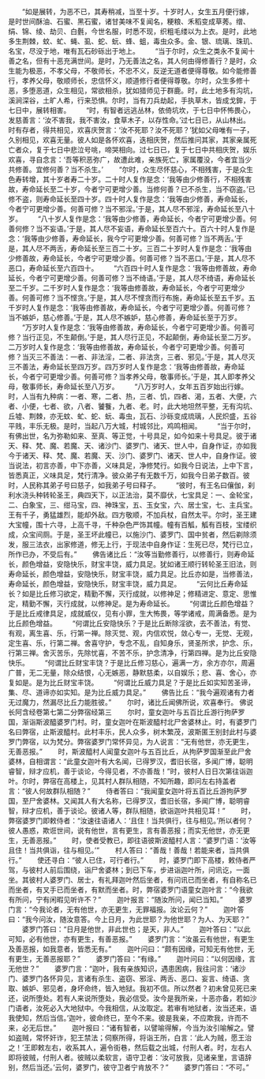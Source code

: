 <!-- { "loadSidebar": true } -->
　　“如是展转，为恶不已，其寿稍减，当至十岁。十岁时人，女生五月便行嫁，是时世间酥油、石蜜、黑石蜜，诸甘美味不复闻名，粳粮、禾稻变成草莠。缯、绢、锦、绫、劫贝、白氎，今世名服，时悉不现，织粗毛缕以为上衣。是时，此地多生荆棘，蚊、虻、蝇、虱、蛇、蚖、蜂、蛆，毒虫众多。金、银、琉璃、珠玑、名宝，尽没于地，唯有瓦石砂砾出于地上。
　　“当于尔时，众生之类永不复闻十善之名，但有十恶充满世间。是时，乃无善法之名，其人何由得修善行？是时，众生能为极恶，不孝父母，不敬师长，不忠不义，反逆无道者便得尊敬。如今能修善行，孝养父母，敬顺师长，忠信怀义，顺道修行者便得尊敬。尔时，众生多修十恶，多堕恶道，众生相见，常欲相杀，犹如猎师见于群鹿。时，此土地多有沟坑，溪涧深谷，土旷人希，行来恐惧。尔时，当有刀兵劫起，手执草木，皆成戈鉾，于七日中，展转相害。
　　“时，有智者远逃丛林，依倚坑坎，于七日中怀怖畏心，发慈善言：‘汝不害我，我不害汝，食草木子，以存性命。’过七日已，从山林出。时有存者，得共相见，欢喜庆贺言：‘汝不死耶？汝不死耶？’犹如父母唯有一子，久别相见，欢喜无量。彼人如是各怀欢喜，迭相庆贺，然后推问其家，其家亲属死亡者众，复于七日中悲泣号咷，啼哭相向。过七日已，复于七日中共相庆贺，娱乐欢喜，寻自念言：‘吾等积恶弥广，故遭此难，亲族死亡，家属覆没，今者宜当少共修善。宜修何善？当不杀生。’
　　“尔时，众生尽怀慈心，不相残害，于是众生色寿转增，其十岁者寿二十岁。二十时人复作是念：‘我等由少修善行，不相残害故，寿命延长至二十岁，今者宁可更增少善。当修何善？已不杀生，当不窃盗。’已修不盗，则寿命延长至四十岁。四十时人复作是念：‘我等由少修善，寿命延长，今者宁可更增少善。何善可修？当不邪淫。’于是，其人尽不邪淫，寿命延长至八十岁。
　　“八十岁人复作是念：‘我等由少修善，寿命延长，今者宁可更增少善。何善何修？当不妄语。’于是，其人尽不妄语，寿命延长至百六十。百六十时人复作是念：‘我等由少修善，寿命延长，我今宁可更增少善。何善可修？当不两舌。’于是，其人尽不两舌，寿命延长至三百二十岁。三百二十岁时人复作是念：‘我等由少修善故，寿命延长，今者宁可更增少善。何善可修？当不恶口。’于是，其人尽不恶口，寿命延长至六百四十。
　　“六百四十时人复作是念：‘我等由修善故，寿命延长，今者宁可更增少善。何善可修？当不绮语。’于是，其人尽不绮语，寿命延长至二千岁。二千岁时人复作是念：‘我等由修善故，寿命延长，今者宁可更增少善。何善可修？当不悭贪。’于是，其人尽不悭贪而行布施，寿命延长至五千岁。五千岁时人复作是念：‘我等由修善故，寿命延长，今者宁可更增少善。何善可修？当不嫉妒，慈心修善。’于是，其人尽不嫉妒，慈心修善，寿命延长至于万岁。
　　“万岁时人复作是念：‘我等由修善故，寿命延长，今者宁可更增少善。何善可修？当行正见，不生颠倒。’于是，其人尽行正见，不起颠倒，寿命延长至二万岁。二万岁时人复作是念：‘我等由修善故，寿命延长，今者宁可更增少善。何善可修？当灭三不善法：一者、非法淫，二者、非法贪，三者、邪见。’于是，其人尽灭三不善法，寿命延长至四万岁。四万岁时人复作是念：‘我等由修善故，寿命延长，今者宁可更增少善。何善可修？当孝养父母，敬事师长。’于是，其人即孝养父母，敬事师长，寿命延长至八万岁。
　　“八万岁时人，女年五百岁始出行嫁。时，人当有九种病：一者、寒，二者、热，三者、饥，四者、渴，五者、大便，六者、小便，七者、欲，八者、饕餮，九者、老。时，此大地坦然平整，无有沟坑、丘墟、荆棘，亦无蚊、虻、蛇、蚖、毒虫，瓦石、沙砾变成琉璃，人民炽盛，五谷平贱，丰乐无极。是时，当起八万大城，村城邻比，鸡鸣相闻。
　　“当于尔时，有佛出世，名为弥勒如来、至真、等正觉，十号具足，如今如来十号具足。彼于诸天、释、梵、魔、若魔、天、诸沙门、婆罗门、诸天、世人中，自身作证，亦如我今于诸天、释、梵、魔、若魔、天、沙门、婆罗门、诸天、世人中，自身作证。彼当说法，初言亦善，中下亦善，义味具足，净修梵行。如我今日说法，上中下言，皆悉真正，义味具足，梵行清净。彼众弟子有无数千万，如我今日弟子数百。彼时，人民称其弟子号曰慈子，如我弟子号曰释子。
　　“彼时，有王名曰儴伽，刹利水浇头种转轮圣王，典四天下，以正法治，莫不靡伏，七宝具足：一、金轮宝，二、白象宝，三、绀马宝，四、神珠宝，五、玉女宝，六、居士宝，七、主兵宝。王有千子，勇猛雄烈，能却外敌。四方敬顺，不加兵杖，自然太平。尔时，圣王建大宝幢，围十六寻，上高千寻，千种杂色严饰其幢。幢有百觚，觚有百枝，宝缕织成，众宝间厕。于是，圣王坏此幢已，以施沙门、婆罗门、国中贫者，然后剃除须发，服三法衣，出家修道，修无上行，于现法中自身作证：生死已尽，梵行已立，所作已办，不受后有。”
　　佛告诸比丘：“汝等当勤修善行，以修善行，则寿命延长，颜色增益，安隐快乐，财宝丰饶，威力具足。犹如诸王顺行转轮圣王旧法，则寿命延长，颜色增益，安隐快乐，财宝丰饶，威力具足。比丘亦如是，当修善法，寿命延长，颜色增益，安隐快乐，财宝丰饶，威力具足。
　　“云何比丘寿命延长？如是比丘修习欲定，精勤不懈，灭行成就，以修神足；修精进定、意定、思惟定，精勤不懈，灭行成就，以修神足。是为寿命延长。
　　“何谓比丘颜色增益？于是比丘戒律具足，成就威仪，见有小罪，生大怖畏，等学诸戒，周满备悉。是为比丘颜色增益。
　　“何谓比丘安隐快乐？于是比丘断除淫欲，去不善法，有觉、有观，离生喜、乐，行第一禅。除灭觉、观，内信欢悦，敛心专一，无觉、无观，定生喜、乐，行第二禅。舍喜守护，专念不乱，自知身乐，贤圣所求，护念、乐，行第三禅。舍灭苦乐，先除忧喜，不苦不乐，护念清净，行第四禅。是为比丘安隐快乐。
　　“何谓比丘财宝丰饶？于是比丘修习慈心，遍满一方，余方亦尔，周遍广普，无二无量，除众结恨，心无嫉恶，静默慈柔，以自娱乐；悲、喜、舍心，亦复如是。是为比丘财宝丰饶。
　　“何谓比丘威力具足？于是比丘如实知苦圣谛，集、尽、道谛亦如实知。是为比丘威力具足。”
　　佛告比丘：“我今遍观诸有力者无过魔力，然漏尽比丘力能胜彼。”
　　尔时，诸比丘闻佛所说，欢喜奉行。
佛说长阿含经卷第七第二分弊宿经第三
　　尔时，童女迦叶与五百比丘游行拘萨罗国，渐诣斯波醯婆罗门村。时，童女迦叶在斯波醯村北尸舍婆林止。时，有婆罗门名曰弊宿，止斯波醯村。此村丰乐，民人众多，树木繁茂，波斯匿王别封此村与婆罗门弊宿，以为梵分。弊宿婆罗门常怀异见，为人说言：“无有他世，亦无更生，无善恶报。”
　　时，斯波醯村人闻童女迦叶与五百比丘，从拘萨罗国渐至此尸舍婆林，自相谓言：“此童女迦叶有大名闻，已得罗汉，耆旧长宿，多闻广博，聪明睿智，辩才应机，善于谈论，今得见者，不亦善哉！”时，彼村人日日次第往诣迦叶。尔时，弊宿在高楼上，见其村人群队相随，不知所趣，即问左右持盖者言：“彼人何故群队相随？”
　　侍者答曰：“我闻童女迦叶将五百比丘游拘萨罗国，至尸舍婆林。又闻其人有大名称，已得罗汉，耆旧长宿，多闻广博，聪明睿智，辩才应机，善于谈论。彼诸人等，群队相随，欲诣迦叶共相见耳！”
　　时，弊宿婆罗门即敕侍者：“汝速往语诸人：‘且住！当共俱行，往与相见。’所以者何？彼人愚惑，欺诳世间，说有他世，言有更生，言有善恶报；而实无他世，亦无更生，无善恶报。”
　　时，使者受教已，即往语彼斯波醯村人言：“婆罗门语：‘汝等且住！当共俱诣，往与相见。’”
　　村人答曰：“善哉！善哉！若能来者，当共俱行。”
　　使还寻白：“彼人已住，可行者行。”
　　时，婆罗门即下高楼，敕侍者严驾，与彼村人前后围绕，诣尸舍婆林；到已下车，步进诣迦叶所，问讯讫，一面坐。其彼村人婆罗门、居士，有礼拜迦叶然后坐者，有问讯已而坐者，有自称名已而坐者，有叉手已而坐者，有默而坐者。时，弊宿婆罗门语童女迦叶言：“今我欲有所问，宁有闲暇见听许不？”
　　迦叶报言：“随汝所问，闻已当知。”
　　婆罗门言：“今我论者，无有他世，亦无更生，无罪福报。汝论云何？”
　　迦叶答曰：“我今问汝，随汝意答。今上日月，为此世耶？为他世耶？为人、为天耶？”
　　婆罗门答曰：“日月是他世，非此世也；是天，非人。”
　　迦叶答曰：“以此可知，必有他世，亦有更生，有善恶报。”
　　婆罗门言：“汝虽云有他世，有更生及善恶报，如我意者，皆悉无有。”
　　迦叶问曰：“颇有因缘，可知无有他世，无有更生，无善恶报耶？”
　　婆罗门答曰：“有缘。”
　　迦叶问曰：“以何因缘，言无他世？”
　　婆罗门言：“迦叶，我有亲族知识，遇患困病，我往问言：‘诸沙门、婆罗门各怀异见，言诸有杀生、盗窃、邪淫、两舌、恶口、妄言、绮语、贪取、嫉妒、邪见者，身坏命终，皆入地狱。我初不信。所以然者？初未曾见死已来还，说所堕处。若有人来说所堕处，我必信受。汝今是我所亲，十恶亦备，若如沙门语者，汝死必入大地狱中。今我相信，从汝取定。若审有地狱者，汝当还来，语我使知，然后当信。’迦叶，彼命终已，至今不来。彼是我亲，不应欺我，许而不来，必无后世。”
　　迦叶报曰：“诸有智者，以譬喻得解，今当为汝引喻解之。譬如盗贼，常怀奸诈，犯王禁法；伺察所得，将诣王所，白言：‘此人为贼，愿王治之！’王即敕左右，收系其人，遍令街巷，然后载之出城，付刑人者。时，左右人即将彼贼，付刑人者。彼贼以柔软言，语守卫者：‘汝可放我，见诸亲里，言语辞别，然后当还。’云何，婆罗门，彼守卫者宁肯放不？”
　　婆罗门答曰：“不可。”
